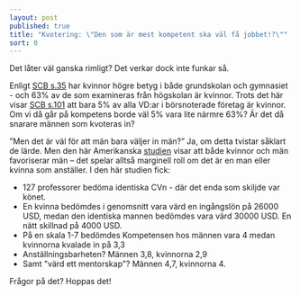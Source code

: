 ```yaml
---
layout: post
published: true
title: "Kvotering: \"Den som är mest kompetent ska väl få jobbet!?\""
sort: 0
---
```




Det låter väl ganska rimligt? Det verkar dock inte funkar så.

Enligt [SCB s.35](http://www.scb.se/Statistik/_Publikationer/LE0201_2013B14_BR_X10BR1401.pdf "avslutad utbildning") har kvinnor högre betyg i både grundskolan och gymnasiet - och 63% av de som examineras från högskolan är kvinnor. Trots det här visar [SCB s.101](http://www.scb.se/Statistik/_Publikationer/LE0201_2013B14_BR_X10BR1401.pdf) att bara 5% av alla VD:ar i börsnoterade företag är kvinnor. Om vi då går på kompetens borde väl 5% vara lite närmre 63%? Är det då snarare männen som kvoteras in?

”Men det är väl för att män bara väljer in män?” Ja, om detta tvistar såklart de lärde. Men den här Amerikanska [studien](http://www.jstor.org/stable/41763373) visar att både kvinnor och män favoriserar män – det spelar alltså marginell roll om det är en man eller kvinna som anställer. I den här studien fick:

- 127 professorer bedöma identiska CVn - där det enda som skiljde var könet. 
- En kvinna bedömdes i genomsnitt vara värd en ingångslön på 26000 USD, medan den identiska  mannen bedömdes vara värd 30000 USD. En nätt skillnad på 4000 USD.
- På en skala 1-7 bedömdes Kompetensen hos männen vara 4 medan kvinnorna kvalade in på 3,3
- Anställningsbarheten? Männen 3,8, kvinnorna 2,9
- Samt "värd ett mentorskap"? Männen 4,7, kvinnorna 4.

Frågor på det? Hoppas det!

